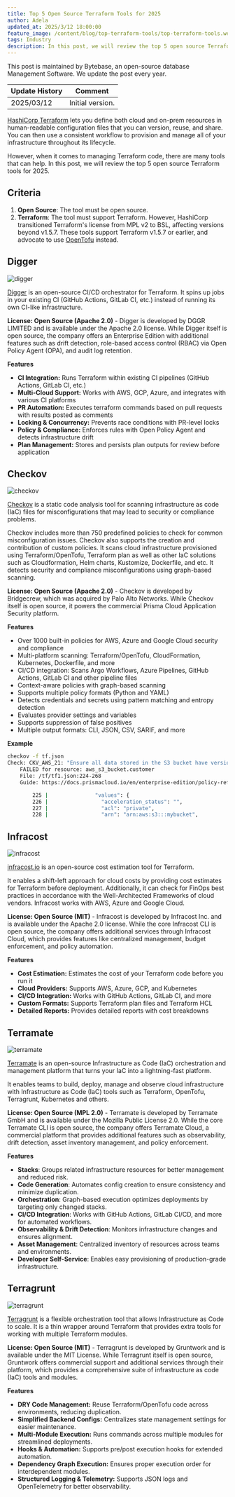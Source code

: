 ```yaml
---
title: Top 5 Open Source Terraform Tools for 2025
author: Adela
updated_at: 2025/3/12 18:00:00
feature_image: /content/blog/top-terraform-tools/top-terraform-tools.webp
tags: Industry
description: In this post, we will review the top 5 open source Terraform tools for 2025.
---
```


<HintBlock type="info">

This post is maintained by Bytebase, an open-source database Management Software. We update the post every year.

</HintBlock>

| Update History | Comment          |
| -------------- | ---------------- |
| 2025/03/12     | Initial version. |

[HashiCorp Terraform](https://www.terraform.io/) lets you define both cloud and on-prem resources in human-readable configuration files that you can version, reuse, and share. You can then use a consistent workflow to provision and manage all of your infrastructure throughout its lifecycle.

However, when it comes to managing Terraform code, there are many tools that can help. In this post, we will review the top 5 open source Terraform tools for 2025.

## Criteria

1. **Open Source**: The tool must be open source.
1. **Terraform**: The tool must support Terraform. However, HashiCorp transitioned Terraform's license from MPL v2 to BSL, affecting versions beyond v1.5.7. These tools support Terraform v1.5.7 or earlier, and advocate to use [OpenTofu](https://opentofu.org/) instead.

## Digger

![digger](/content/blog/top-terraform-tools/digger.webp)

[Digger](https://digger.dev/) is an open-source CI/CD orchestrator for Terraform. It spins up jobs in your existing CI (GitHub Actions, GitLab CI, etc.) instead of running its own CI-like infrastructure.

**License: Open Source (Apache 2.0)** - Digger is developed by DGGR LIMITED and is available under the Apache 2.0 license. While Digger itself is open source, the company offers an Enterprise Edition with additional features such as drift detection, role-based access control (RBAC) via Open Policy Agent (OPA), and audit log retention.

**Features**

- **CI Integration:** Runs Terraform within existing CI pipelines (GitHub Actions, GitLab CI, etc.)
- **Multi-Cloud Support:** Works with AWS, GCP, Azure, and integrates with various CI platforms
- **PR Automation:** Executes terraform commands based on pull requests with results posted as comments
- **Locking & Concurrency:** Prevents race conditions with PR-level locks
- **Policy & Compliance:** Enforces rules with Open Policy Agent and detects infrastructure drift
- **Plan Management:** Stores and persists plan outputs for review before application

## Checkov

![checkov](/content/blog/top-terraform-tools/checkov.webp)

[Checkov](https://www.checkov.io/) is a static code analysis tool for scanning infrastructure as code (IaC) files for misconfigurations that may lead to security or compliance problems.

Checkov includes more than 750 predefined policies to check for common misconfiguration issues. Checkov also supports the creation and contribution of custom policies. It scans cloud infrastructure provisioned using Terraform/OpenTofu, Terraform plan as well as other IaC solutions such as Cloudformation, Helm charts, Kustomize, Dockerfile, and etc. It detects security and compliance misconfigurations using graph-based scanning.

**License: Open Source (Apache 2.0)** - Checkov is developed by Bridgecrew, which was acquired by Palo Alto Networks. While Checkov itself is open source, it powers the commercial Prisma Cloud Application Security platform.

**Features**

- Over 1000 built-in policies for AWS, Azure and Google Cloud security and compliance
- Multi-platform scanning: Terraform/OpenTofu, CloudFormation, Kubernetes, Dockerfile, and more
- CI/CD integration: Scans Argo Workflows, Azure Pipelines, GitHub Actions, GitLab CI and other pipeline files
- Context-aware policies with graph-based scanning
- Supports multiple policy formats (Python and YAML)
- Detects credentials and secrets using pattern matching and entropy detection
- Evaluates provider settings and variables
- Supports suppression of false positives
- Multiple output formats: CLI, JSON, CSV, SARIF, and more

**Example**

```bash
checkov -f tf.json
Check: CKV_AWS_21: "Ensure all data stored in the S3 bucket have versioning enabled"
	FAILED for resource: aws_s3_bucket.customer
	File: /tf/tf1.json:224-268
	Guide: https://docs.prismacloud.io/en/enterprise-edition/policy-reference/aws-policies/s3-policies/s3-16-enable-versioning

		225 |               "values": {
		226 |                 "acceleration_status": "",
		227 |                 "acl": "private",
		228 |                 "arn": "arn:aws:s3:::mybucket",
```

## Infracost

![infracost](/content/blog/top-terraform-tools/infracost.webp)

[infracost.io](https://infracost.io/) is an open-source cost estimation tool for Terraform.

It enables a shift-left approach for cloud costs by providing cost estimates for Terraform before deployment. Additionally, it can check for FinOps best practices in accordance with the Well-Architected Frameworks of cloud vendors. Infracost works with AWS, Azure and Google Cloud.

**License: Open Source (MIT)** - Infracost is developed by Infracost Inc. and is available under the Apache 2.0 license. While the core Infracost CLI is open source, the company offers additional services through Infracost Cloud, which provides features like centralized management, budget enforcement, and policy automation.

**Features**

- **Cost Estimation:** Estimates the cost of your Terraform code before you run it
- **Cloud Providers:** Supports AWS, Azure, GCP, and Kubernetes
- **CI/CD Integration:** Works with GitHub Actions, GitLab CI, and more
- **Custom Formats:** Supports Terraform plan files and Terraform HCL
- **Detailed Reports:** Provides detailed reports with cost breakdowns

## Terramate

![terramate](/content/blog/top-terraform-tools/terramate.webp)

[Terramate](https://terramate.io/) is an open-source Infrastructure as Code (IaC) orchestration and management platform that turns your IaC into a lightning-fast platform.

It enables teams to build, deploy, manage and observe cloud infrastructure with Infrastructure as Code (IaC) tools such as Terraform, OpenTofu, Terragrunt, Kubernetes and others.

**License: Open Source (MPL 2.0)** - Terramate is developed by Terramate GmbH and is available under the Mozilla Public License 2.0. While the core Terramate CLI is open source, the company offers Terramate Cloud, a commercial platform that provides additional features such as observability, drift detection, asset inventory management, and policy enforcement.

**Features**

- **Stacks**: Groups related infrastructure resources for better management and reduced risk.
- **Code Generation**: Automates config creation to ensure consistency and minimize duplication.
- **Orchestration**: Graph-based execution optimizes deployments by targeting only changed stacks.
- **CI/CD Integration**: Works with GitHub Actions, GitLab CI/CD, and more for automated workflows.
- **Observability & Drift Detection**: Monitors infrastructure changes and ensures alignment.
- **Asset Management**: Centralized inventory of resources across teams and environments.
- **Developer Self-Service**: Enables easy provisioning of production-grade infrastructure.

## Terragrunt

![terragrunt](/content/blog/top-terraform-tools/terragrunt.webp)

[Terragrunt](https://terragrunt.gruntwork.io/) is a flexible orchestration tool that allows Infrastructure as Code to scale. It is a thin wrapper around Terraform that provides extra tools for working with multiple Terraform modules.

**License: Open Source (MIT)** - Terragrunt is developed by Gruntwork and is available under the MIT License. While Terragrunt itself is open source, Gruntwork offers commercial support and additional services through their platform, which provides a comprehensive suite of infrastructure as code (IaC) tools and modules.

**Features**

- **DRY Code Management:** Reuse Terraform/OpenTofu code across environments, reducing duplication.
- **Simplified Backend Configs:** Centralizes state management settings for easier maintenance.
- **Multi-Module Execution:** Runs commands across multiple modules for streamlined deployments.
- **Hooks & Automation:** Supports pre/post execution hooks for extended automation.
- **Dependency Graph Execution:** Ensures proper execution order for interdependent modules.
- **Structured Logging & Telemetry:** Supports JSON logs and OpenTelemetry for better observability.
